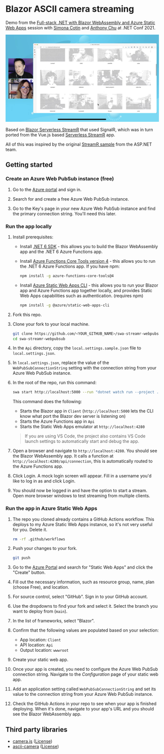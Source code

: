 # Blazor ASCII camera streaming

Demo from the [Full-stack .NET with Blazor WebAssembly and Azure Static Web Apps](https://youtu.be/RZhEScjKVHE) session with [Simona Cotin](https://github.com/simonaco) and [Anthony Chu](https://github.com/anthonychu) at .NET Conf 2021.

![screenshot](screenshot.jpg)

Based on [Blazor Serverless StreamR](https://github.com/anthonychu/serverless-streamr-blazor) that used SignalR, which was in turn ported from the Vue.js based [Serverless StreamR](https://github.com/anthonychu/serverless-streamr) app.

All of this was inspired by the original [StreamR sample](https://github.com/SignalR/sample-StreamR) from the ASP.NET team.

## Getting started

### Create an Azure Web PubSub instance (free)

1. Go to the [Azure portal](https://portal.azure.com) and sign in.

1. Search for and create a free Azure Web PubSub instance.

1. Go to the Key's page in your new Azure Web PubSub instance and find the primary connection string. You'll need this later.

### Run the app locally

1. Install prerequisites:

    - Install [.NET 6 SDK](https://dotnet.microsoft.com/download/dotnet/6.0) - this allows you to build the Blazor WebAssembly app and the .NET 6 Azure Functions app.

    - Install [Azure Functions Core Tools version 4](https://docs.microsoft.com/azure/azure-functions/functions-run-local?tabs=v4%2Cwindows%2Ccsharp%2Cportal%2Cbash%2Ckeda#install-the-azure-functions-core-tools) - this allows you to run the .NET 6 Azure Functions app. If you have npm:
        ```bash
        npm install -g azure-functions-core-tools@4
        ```

    - Install [Azure Static Web Apps CLI](https://www.npmjs.com/package/@azure/static-web-apps-cli) - this allows you to run your Blazor app and Azure Functions app together locally, and provides Static Web Apps capabilities such as authentication. (requires npm)
        ```bash
        npm install -g @azure/static-web-apps-cli
        ```

1. Fork this repo.

1. Clone your fork to your local machine.

    ```bash
    git clone https://github.com/<YOUR_GITHUB_NAME>/swa-streamr-webpubsub.git
    cd swa-streamr-webpubsub
    ```

1. In the `Api` directory, copy the `local.settings.sample.json` file to `local.settings.json`.

1. In `local.settings.json`, replace the value of the `WebPubSubConnectionString` setting with the connection string from your Azure Web PubSub instance.

1. In the root of the repo, run this command:
    ```bash
    swa start http://localhost:5000 --run "dotnet watch run --project ./Client/Client.csproj" --api ./Api
    ```

    This command does the following:
    - Starts the Blazor app in `Client` (`http://localhost:5000` lets the CLI know what port the Blazor dev server is listening on)
    - Starts the Azure Functions app in `Api`
    - Starts the Static Web Apps emulator at `http://localhost:4280`

    > If you are using VS Code, the project also contains VS Code launch settings to automatically start and debug the app.

1. Open a browser and navigate to `http://localhost:4280`. You should see the Blazor WebAssembly app. It calls a function at `http://localhost:4280/api/connection`, this is automatically routed to the Azure Functions app.

1. Click Login. A mock login screen will appear. Fill in a username you'd like to log in as and click Login.

1. You should now be logged in and have the option to start a stream. Open more browser windows to test streaming from multiple clients.

### Run the app in Azure Static Web Apps

1. The repo you cloned already contains a GitHub Actions workflow. This deploys to my Azure Static Web Apps instance, so it's not very useful for you. Delete it.
    ```bash
    rm -rf .github/workflows
    ```

1. Push your changes to your fork.
    ```bash
    git push
    ```

1. Go to the [Azure Portal](https://portal.azure.com) and search for "Static Web Apps" and click the "Create" button.

1. Fill out the necessary information, such as resource group, name, plan (choose Free), and location.

1. For source control, select "GitHub". Sign in to your GitHub account.

1. Use the dropdowns to find your fork and select it. Select the branch you want to deploy from (`main`).

1. In the list of frameworks, select "Blazor".

1. Confirm that the following values are populated based on your selection:
    - App location: `Client`
    - API location: `Api`
    - Output location: `wwwroot`

1. Create your static web app.

1. Once your app is created, you need to configure the Azure Web PubSub connection string. Navigate to the *Configuration* page of your static web app.

1. Add an application setting called `WebPubSubConnectionString` and set its value to the connection string from your Azure Web PubSub instance.

1. Check the GitHub Actions in your repo to see when your app is finished deploying. When it's done, navigate to your app's URL and you should see the Blazor WebAssembly app.

## Third party libraries

- [camera.js](https://github.com/idevelop/camera.js/) ([License](https://github.com/idevelop/camera.js/blob/master/LICENSE))
- [ascii-camera](https://github.com/idevelop/ascii-camera/) ([License](https://github.com/idevelop/ascii-camera/blob/master/LICENSE))

